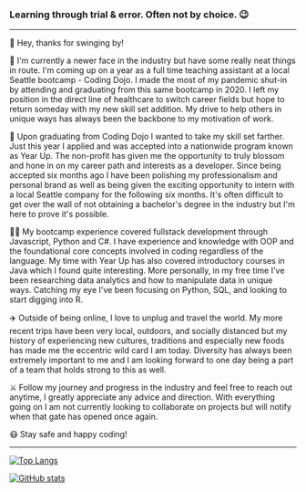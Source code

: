 ### Learning through trial & error. Often not by choice. 😉

---

🖖 Hey, thanks for swinging by!

👾 I'm currently a newer face in the industry but have some really neat things in route. I'm coming up on a year as a full time teaching assistant at a local Seattle bootcamp - Coding Dojo. I made the most of my pandemic shut-in by attending and graduating from this same bootcamp in 2020. I left my position in the direct line of healthcare to switch career fields but hope to return someday with my new skill set addition. My drive to help others in unique ways has always been the backbone to my motivation of work.

🚀 Upon graduating from Coding Dojo I wanted to take my skill set farther. Just this year I applied and was accepted into a nationwide program known as Year Up. The non-profit has given me the opportunity to truly blossom and hone in on my career path and interests as a developer. Since being accepted six months ago I have been polishing my professionalism and personal brand as well as being given the exciting opportunity to intern with a local Seattle company for the following six months. It's often difficult to get over the wall of not obtaining a bachelor's degree in the industry but I'm here to prove it's possible. 

👩‍💻 My bootcamp experience covered fullstack development through Javascript, Python and C#. I have experience and knowledge with OOP and the foundational core concepts involved in coding regardless of the language. My time with Year Up has also covered introductory courses in Java which I found quite interesting. More personally, in my free time I've been researching data analytics and how to manipulate data in unique ways. Catching my eye I've been focusing on Python, SQL, and looking to start digging into R. 

✈️ Outside of being online, I love to unplug and travel the world. My more recent trips have been very local, outdoors, and socially distanced but my history of experiencing new cultures, traditions and especially new foods has made me the eccentric wild card I am today. Diversity has always been extremely important to me and I am looking forward to one day being a part of a team that holds strong to this as well. 

⚔️ Follow my journey and progress in the industry and feel free to reach out anytime, I greatly appreciate any advice and direction. 
With everything going on I am not currently looking to collaborate on projects but will notify when that gate has opened once again.

😷 Stay safe and happy coding!

---

[![Top Langs](https://github-readme-stats.vercel.app/api/top-langs/?username=aefalshaw&layout=compact&theme=nord)](https://github.com/aefalshaw/github-readme-stats)


[![GitHub stats](https://github-readme-stats.vercel.app/api?username=aefalshaw&show_icons=true&theme=nord)](https://github.com/aefalshaw/github-readme-stats)

